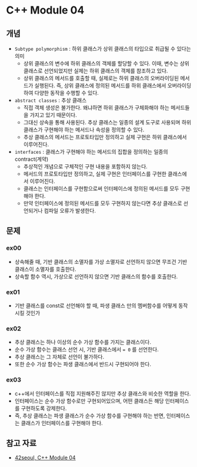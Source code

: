 # C++ Module 04

## 개념

- `Subtype polymorphism` : 하위 클래스가 상위 클래스의 타입으로 취급될 수 있다는 의미
    - 상위 클래스의 변수에 하위 클래스의 객체를 할당할 수 있다. 이때, 변수는 상위 클래스로 선언되었지만 실제는 하위 클래스의 객체를 참조하고 있다.
    - 상위 클래스의 메서드를 호출할 때, 실제로는 하위 클래스의 오버라이딩된 메서드가 실행된다. 즉, 상위 클래스에 정의된 메서드를 하위 클래스에서 오버라이딩하여 다양한 동작을 수행할 수 있다.
- `abstract classes` : 추상 클래스
    - 직접 객체 생성은 불가한다. 왜냐하면 하위 클래스가 구체화해야 하는 메서드들을 가지고 있기 때문이다.
    - 그대신 상속을 통해 사용된다. 추상 클래스는 일종의 설계 도구로 사용되며 하위 클래스가 구현해야 하는 메서드나 속성을 정의할 수 있다.
    - 추상 클래스의 메서드는 프로토타입만 정의하고 실제 구현은 하위 클래스에서 이루어진다.
- `interfaces` : 클래스가 구현해야 하는 메서드의 집합을 정의하는 일종의 contract(계약)
    - 추상적인 개념으로 구체적인 구현 내용을 포함하지 않는다.
    - 메서드의 프로토타입만 정의하고, 실제 구현은 인터페이스를 구현한 클래스에서 이루어진다.
    - 클래스는 인터페이스를 구현함으로써 인터페이스에 정의된 메서드를 모두 구현해야 한다.
    - 만약 인터페이스에 정의된 메서드를 모두 구현하지 않는다면 추상 클래스로 선언되거나 컴파일 오류가 발생한다.

## 문제

### ex00
- 상속해줄 때, 기반 클래스의 소멸자를 가상 소멸자로 선언하지 않으면 무조건 기반 클래스이 소멸자를 호출한다.
- 상속할 함수 역시, 가상으로 선언하지 않으면 기반 클래스의 함수를 호출한다.

### ex01
- 기반 클래스를 const로 선언해야 할 때, 파생 클래스 만의 멤버함수를 어떻게 동작시킬 것인가

### ex02
- 추상 클래스는 하나 이상의 순수 가상 함수를 가지는 클래스이다.
- 순수 가상 함수는 클래스 선언 시, 기반 클래스에서 `= 0` 를 선언한다.
- 추상 클래스는 그 자체로 선언이 불가하다.
- 또한 순수 가상 함수는 파생 클래스에서 반드시 구현되어야 한다.

### ex03
- c++에서 인터페이스를 직접 지원해주진 않지만 추상 클래스와 비슷한 역할을 한다.
- 인터페이스는 순수 가상 함수로만 구현되어있으며, 어떤 클래스든 해당 인터페이스를 구현하도록 강제한다.
- 즉, 추상 클래스는 파생 클래스가 순수 가상 함수를 구현해야 하는 반면, 인터페이스는 클래스가 인터페이스를 구현해야 한다.

## 참고 자료
- [42seoul, C++ Module 04](https://cdn.intra.42.fr/pdf/pdf/79097/en.subject.pdf)
